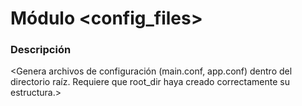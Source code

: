 # Módulo <config_files>

### Descripción

<Genera archivos de configuración (main.conf, app.conf) dentro del directorio raíz.
Requiere que root_dir haya creado correctamente su estructura.>